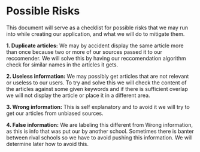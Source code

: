 # Possible Risks

This document will serve as a checklist for possible risks that we may run into while creating our application, and what we will do to 
mitigate them.

**1. Duplicate articles:** We may by accident display the same article more than once because two or more of our sources passed it to our 
reccomender. We will solve this by having our reccomendation algorithm check for similar names in the articles it gets.

**2. Useless information:** We may possibly get articles that are not relevant or useless to our users.  To try and solve this we will check the
content of the articles against some given keywords and if there is sufficient overlap we will not display the article or place it in a 
different area.

**3. Wrong information:** This is self explanatory and to avoid it we will try to get our articles from unbiased sources.

**4. False information:** We are labeling this different from Wrong information, as this is info that was put our by another school. Sometimes 
there is banter between rival schools so we have to avoid pushing this information. We will determine later how to avoid this.
